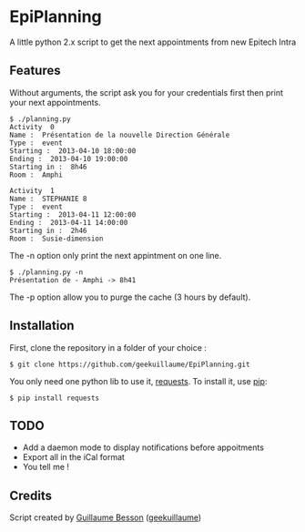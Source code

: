 EpiPlanning
===========

A little python 2.x script to get the next appointments from new Epitech Intra

## Features

Without arguments, the script ask you for your credentials first then print your next appointments.

	$ ./planning.py
	Activity  0
	Name :  Présentation de la nouvelle Direction Générale
	Type :  event
	Starting :  2013-04-10 18:00:00
	Ending :  2013-04-10 19:00:00
	Starting in :  8h46
	Room :  Amphi

	Activity  1
	Name :  STEPHANIE 8
	Type :  event
	Starting :  2013-04-11 12:00:00
	Ending :  2013-04-11 14:00:00
	Starting in :  2h46
	Room :  Susie-dimension

The -n option only print the next appintment on one line.

	$ ./planning.py -n
	Présentation de - Amphi -> 8h41

The -p option allow you to purge the cache (3 hours by default).

## Installation

First, clone the repository in a folder of your choice :

	$ git clone https://github.com/geekuillaume/EpiPlanning.git

You only need one python lib to use it, [requests](http://docs.python-requests.org/en/latest/).
To install it, use [pip](http://www.pip-installer.org/en/latest/):

	$ pip install requests

## TODO

* Add a daemon mode to display notifications before appoitments
* Export all in the iCal format
* You tell me !

## Credits

Script created by [Guillaume Besson](http://besson.co/) ([geekuillaume](http://geekuillau.me/))